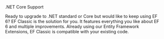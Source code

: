.NET Core Support

Ready to upgrade to .NET standard or Core but would like to keep using EF 6? EF Classic is the solution for you. 
It features everything you like about EF 6 and multiple improvements.
Already using our Entity Framework Extensions, EF Classic is compatible with your existing code.































